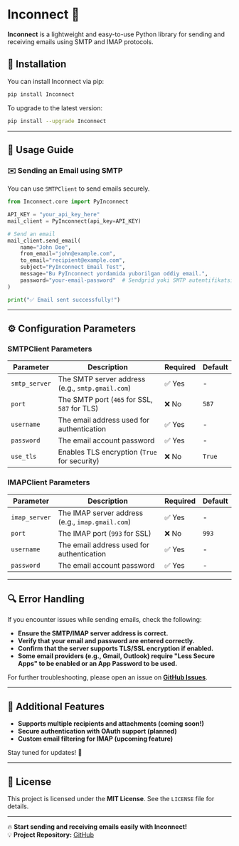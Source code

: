 # Inconnect 📩

**Inconnect** is a lightweight and easy-to-use Python library for sending and receiving emails using SMTP and IMAP protocols.

## 🚀 Installation

You can install Inconnect via pip:

```bash
pip install Inconnect
```

To upgrade to the latest version:

```bash
pip install --upgrade Inconnect
```

---

## 🎯 Usage Guide

### ✉️ **Sending an Email using SMTP**
You can use `SMTPClient` to send emails securely.

```python
from Inconnect.core import PyInconnect

API_KEY = "your_api_key_here"
mail_client = PyInconnect(api_key=API_KEY)

# Send an email
mail_client.send_email(
    name="John Doe",
    from_email="john@example.com",
    to_email="recipient@example.com",
    subject="PyInconnect Email Test",
    message="Bu PyInconnect yordamida yuborilgan oddiy email.",
    password="your-email-password"  # Sendgrid yoki SMTP autentifikatsiya uchun
)

print("✅ Email sent successfully!")
```
---

## ⚙️ Configuration Parameters

### **SMTPClient Parameters**
| Parameter | Description | Required | Default |
|-----------|------------|----------|---------|
| `smtp_server` | The SMTP server address (e.g., `smtp.gmail.com`) | ✅ Yes | - |
| `port` | The SMTP port (`465` for SSL, `587` for TLS) | ❌ No | `587` |
| `username` | The email address used for authentication | ✅ Yes | - |
| `password` | The email account password | ✅ Yes | - |
| `use_tls` | Enables TLS encryption (`True` for security) | ❌ No | `True` |

### **IMAPClient Parameters**
| Parameter | Description | Required | Default |
|-----------|------------|----------|---------|
| `imap_server` | The IMAP server address (e.g., `imap.gmail.com`) | ✅ Yes | - |
| `port` | The IMAP port (`993` for SSL) | ❌ No | `993` |
| `username` | The email address used for authentication | ✅ Yes | - |
| `password` | The email account password | ✅ Yes | - |

---

## 🔍 Error Handling

If you encounter issues while sending emails, check the following:
- **Ensure the SMTP/IMAP server address is correct.**
- **Verify that your email and password are entered correctly.**
- **Confirm that the server supports TLS/SSL encryption if enabled.**
- **Some email providers (e.g., Gmail, Outlook) require "Less Secure Apps" to be enabled or an App Password to be used.**

For further troubleshooting, please open an issue on **[GitHub Issues](https://github.com/SardorPyDew)**.

---

## 🔗 Additional Features

- **Supports multiple recipients and attachments (coming soon!)**
- **Secure authentication with OAuth support (planned)**
- **Custom email filtering for IMAP (upcoming feature)**

Stay tuned for updates! 🚀

---

## 📝 License

This project is licensed under the **MIT License**. See the `LICENSE` file for details.

---

🔥 **Start sending and receiving emails easily with Inconnect!**  
💡 **Project Repository:** [GitHub](https://github.com/SardorPyDew/inconnect-rest-api-python)

